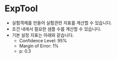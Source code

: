 # ExpTool
- 실험객체를 만들어 실험관련 지표를 계산할 수 있습니다.
- 조건 내에서 필요한 샘플 수를 계산할 수 있습니다.
- 기본 설정 지표는 아래와 같습니다.
    - Confidence Level: 95%	
    - Margin of Error: 1%
    - p: 0.3
